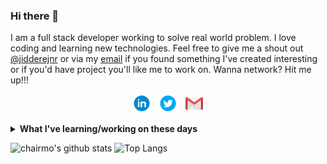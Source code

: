 ### Hi there 👋

I am a full stack developer working to solve real world problem. I love coding and learning new technologies. 
Feel free to give me a shout out [@jidderejnr](https://twitter.com/jidderejnr) or via my [email](mailto:young4moni@gmail.com) if you found something I've created interesting or if you'd have project you'll like me to work on. Wanna network? Hit me up!!!

<p align='center'>
<a href="https://www.linkedin.com/in/jidderejnr/"><img height="30" src="https://github.com/chairmo/chairmo/blob/master/linkedin.png?raw=true"></a>&nbsp;&nbsp;
<a href="https://twitter.com/jidderejnr"><img height="30" src="https://github.com/chairmo/chairmo/blob/master/twitter.png?raw=true"></a>&nbsp;&nbsp;
<a href="mailto:young4moni@gmail.com"><img height="30" src="https://github.com/chairmo/chairmo/blob/master/mail.png?raw=true"></a>
</p>

<details>
 <summary><strong>What I've learning/working on these days</strong></summary>
 <ul>
   <li> Efficient software architecture </li>
   <li> Spring Batch and Microservice architecture </li>
   <li> Spring Cloud </li>

   <li> Kubernetes</li>
   <li> Vue Framework</li>
  </ul>
</details>

![chairmo's github stats](https://github-readme-stats.vercel.app/api?username=chairmo&hide=contribs,prs&show_icons=true&hide_border=true&title_color=000)
![Top Langs](https://github-readme-stats.vercel.app/api/top-langs/?username=chairmo&layout=compact&hide_border=true)

<!--
**chairmo/chairmo** is a ✨ _special_ ✨ repository because its `README.md` (this file) appears on your GitHub profile.

Here are some ideas to get you started:

- 🔭 I’m currently working on ...
- 🌱 I’m currently learning ...
- 👯 I’m looking to collaborate on ...
- 🤔 I’m looking for help with ...
- 💬 Ask me about ...
- 📫 How to reach me: ...
- 😄 Pronouns: ...
- ⚡ Fun fact: ...
-->
